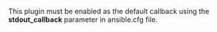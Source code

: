 This plugin must be enabled as the default callback using the
**stdout_callback** parameter in ansible.cfg file.


